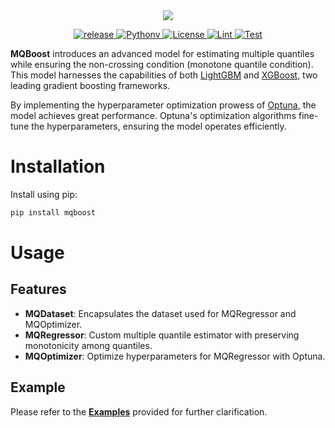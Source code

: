 <div style="text-align: center;">
  <img src="https://capsule-render.vercel.app/api?type=transparent&fontColor=0047AB&text=MQBoost&height=120&fontSize=90">
</div>
<p align="center">
  <a href="https://github.com/RektPunk/MQBoost/releases/latest">
    <img alt="release" src="https://img.shields.io/github/v/release/RektPunk/mqboost.svg">
  </a>
  <a href="https://pypi.org/project/MQBoost">
    <img alt="Pythonv" src="https://img.shields.io/pypi/pyversions/MQBoost.svg?logo=python&logoColor=white">
  </a>
  <a href="https://github.com/RektPunk/MQBoost/blob/main/LICENSE">
    <img alt="License" src="https://img.shields.io/github/license/RektPunk/MQboost.svg">
  </a>
  <a href="https://github.com/RektPunk/MQBoost/actions/workflows/lint.yaml">
    <img alt="Lint" src="https://github.com/RektPunk/MQBoost/actions/workflows/lint.yaml/badge.svg?branch=main">
  </a>
  <a href="https://github.com/RektPunk/MQBoost/actions/workflows/test.yaml">
    <img alt="Test" src="https://github.com/RektPunk/MQBoost/actions/workflows/test.yaml/badge.svg?branch=main">
  </a>
</p>


**MQBoost** introduces an advanced model for estimating multiple quantiles while ensuring the non-crossing condition (monotone quantile condition). This model harnesses the capabilities of both [LightGBM](https://github.com/microsoft/LightGBM) and [XGBoost](https://github.com/dmlc/xgboost), two leading gradient boosting frameworks.

By implementing the hyperparameter optimization prowess of [Optuna](https://github.com/optuna/optuna), the model achieves great performance. Optuna's optimization algorithms fine-tune the hyperparameters, ensuring the model operates efficiently.

# Installation
Install using pip:
```bash
pip install mqboost
```

# Usage
## Features
- **MQDataset**: Encapsulates the dataset used for MQRegressor and MQOptimizer.
- **MQRegressor**: Custom multiple quantile estimator with preserving monotonicity among quantiles.
- **MQOptimizer**: Optimize hyperparameters for MQRegressor with Optuna.


## Example
Please refer to the [**Examples**](https://github.com/RektPunk/MQBoost/tree/main/examples) provided for further clarification.

